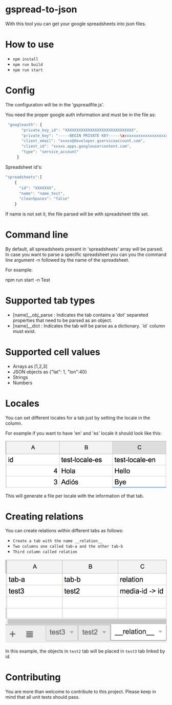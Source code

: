 # gspread-to-json

With this tool you can get your google spreadsheets into json files.


# How to use
- `npm install`
- `npm run build`
- `npm run start`


# Config
The configuration will be in the 'gspreadfile.js'.

You need the proper google auth information and must be in the file as:

```javascript
 "googleauth": {
       "private_key_id": "XXXXXXXXXXXXXXXXXXXXXXXXXXXXXX",
       "private_key": "-----BEGIN PRIVATE KEY-----\xxxxxxxxxxxxxxxxxxxxxxxxxxxxxxxx-----END PRIVATE KEY-----\n",
       "client_email": "xxxxx@developer.gserviceaccount.com",
       "client_id": "xxxxx.apps.googleusercontent.com",
       "type": "service_account"
     }
 ```

Spreadsheet id's:

```javascript
"spreadsheets":[
    {
      "id": "XXXXXXX",
      "name": "name_test",
      "cleanSpaces": "false"
    }
```

If name is not set it, the file parsed will be with spreadsheet title set.

# Command line

By default, all spreadsheets present in 'spreadsheets' array will be parsed. In case you want to parse a specific spreadsheet
you can you the command line argument -n followed by the name of the spreadsheet.

For example:

npm run start -n Test

# Supported tab types

- [name]__obj_parse : Indicates the tab contains a 'dot' separeted properties that need to be parsed as an object.
- [name]__dict : Indicates the tab will be parse as a dictionary. ´id´ column must exist.

# Supported cell values

- Arrays as [1,2,3]
- JSON objects as {"lat": 1, "lon":40}
- Strings
- Numbers

# Locales

You can set different locales for a tab just by setting the locale in the column.

For example if you want to have 'en' and 'es' locale it should look like this:

![alt tag](https://raw.githubusercontent.com/VictorGa/gspread-to-json/master/docs/locale.png)

This will generate a file per locale with the information of that tab.

# Creating relations

You can create relations within different tabs as follows:

- `Create a tab with the name __relation__`
- `Two columns one called tab-a and the other tab-b`
- `Third column called relation`

![alt tag](https://raw.githubusercontent.com/VictorGa/gspread-to-json/master/docs/relation.png)

In this example, the objects in `test2` tab will be placed in `test3` tab linked by id.

# Contributing

You are more than welcome to contribute to this project.
Please keep in mind that all unit tests should pass.







